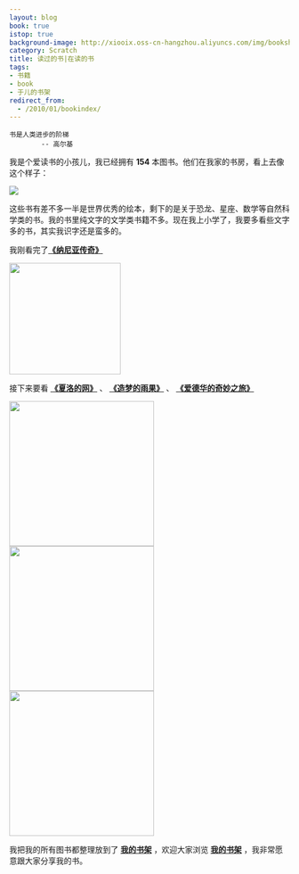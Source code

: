 ```yaml
---
layout: blog
book: true
istop: true
background-image: http://xiooix.oss-cn-hangzhou.aliyuncs.com/img/bookshelf.jpg
category: Scratch
title: 读过的书|在读的书
tags:
- 书籍
- book
- 于儿的书架
redirect_from:
  - /2010/01/bookindex/
---
```


```
书是人类进步的阶梯
		-- 高尔基
```

我是个爱读书的小孩儿，我已经拥有 **154** 本图书。他们在我家的书房，看上去像这个样子：

![](http://xiooix.oss-cn-hangzhou.aliyuncs.com/img/bookshelf.jpg)

这些书有差不多一半是世界优秀的绘本，剩下的是关于恐龙、星座、数学等自然科学类的书。我的书里纯文字的文学类书籍不多。现在我上小学了，我要多看些文字多的书，其实我识字还是蛮多的。

我刚看完了[**《纳尼亚传奇》**](https://www.amazon.cn/%E5%9B%BE%E4%B9%A6/dp/B00KGNPKHY/ref=sr_1_7?s=books&ie=UTF8&qid=1504690366&sr=1-7) 

<img src='http://xiooix.oss-cn-hangzhou.aliyuncs.com/img/81T6QuY25BL.jpg' width='200px' align='center'/> 

接下来要看 [**《夏洛的网》**](https://www.amazon.cn/图书/dp/B01BS7B43K/ref=sr_1_4?s=books&ie=UTF8&qid=1504690860&sr=1-4) 、 [**《造梦的雨果》**](http://product.dangdang.com/22741905.html) 、 [**《爱德华的奇妙之旅》**](https://www.amazon.cn/国际大奖小说-爱德华的奇妙之旅-迪卡米洛/dp/B0035J4IPQ/ref=sr_1_2_twi_har_2?s=books&ie=UTF8&qid=1504691047&sr=1-2)

<img src='https://images-cn.ssl-images-amazon.com/images/I/91de3O8HsOL.jpg' style='height:260px; display:inline;'/>
<img src='https://gss0.bdstatic.com/-4o3dSag_xI4khGkpoWK1HF6hhy/baike/w%3D268%3Bg%3D0/sign=6904614d70f082022d92963973c09cd0/77094b36acaf2edd6783cc878e1001e93901936a.jpg' style='height:260px; display:inline;'/> 
<img src='https://images-cn.ssl-images-amazon.com/images/I/51I28umcF-L._SX360_BO1,204,203,200_.jpg' style='height:260px; display:inline;'/>  
 
我把我的所有图书都整理放到了 [**我的书架**](http://www.bestyuer.com/deliciouslibrary/index.html) ，欢迎大家浏览 [**我的书架**](http://www.bestyuer.com/deliciouslibrary/index.html) ，我非常愿意跟大家分享我的书。

